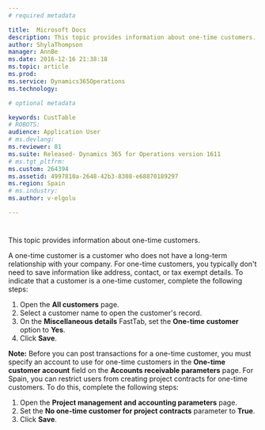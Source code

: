 ```yaml
---
# required metadata

title:  Microsoft Docs
description: This topic provides information about one-time customers.  
author: ShylaThompson
manager: AnnBe
ms.date: 2016-12-16 21:38:18
ms.topic: article
ms.prod: 
ms.service: Dynamics365Operations
ms.technology: 

# optional metadata

keywords: CustTable
# ROBOTS: 
audience: Application User
# ms.devlang: 
ms.reviewer: 81
ms.suite: Released- Dynamics 365 for Operations version 1611
# ms.tgt_pltfrm: 
ms.custom: 264394
ms.assetid: 4997810a-2648-42b3-8308-e68870189297
ms.region: Spain
# ms.industry: 
ms.author: v-elgolu

---
```


# 

This topic provides information about one-time customers.  

A one-time customer is a customer who does not have a long-term relationship with your company. For one-time customers, you typically don't need to save information like address, contact, or tax exempt details. To indicate that a customer is a one-time customer, complete the following steps:

1.  Open the **All customers** page.
2.  Select a customer name to open the customer's record.
3.  On the **Miscellaneous details** FastTab, set the **One-time customer** option to **Yes**.
4.  Click **Save**.

**Note:** Before you can post transactions for a one-time customer, you must specify an account to use for one-time customers in the **One-time customer account** field on the **Accounts receivable parameters** page. For Spain, you can restrict users from creating project contracts for one-time customers. To do this, complete the following steps:

1.  Open the **Project management and accounting parameters** page.
2.  Set the **No one-time customer for project contracts** parameter to **True**.
3.  Click **Save**.


